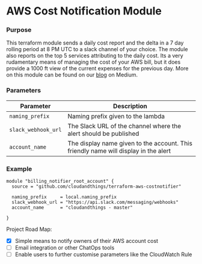 # AWS Cost Notification Module

### Purpose

This terraform module sends a daily cost report and the delta in a 7 day rolling period at 8 PM UTC to a slack channel of your choice. The module also reports on the top 5 services attributing to the daily cost. Its a very rudamentary means of managing the cost of your AWS bill, but it does provide a 1000 ft view of the current expenses for the previous day. More on this module can be found on our [blog](https://medium.com/cloudandthings/aws-cost-notifier-e437bd311c54) on Medium.

### Parameters

| Parameter | Description|
| ----------| -----------|
| `naming_prefix` | Naming prefix given to the lambda |
| `slack_webhook_url` | The Slack URL of the channel where the alert should be published |
| `account_name` | The display name given to the account. This friendly name will display in the alert |

### Example

```
module "billing_notifier_root_account" {
  source = "github.com/cloudandthings/terraform-aws-costnotifier"

  naming_prefix     = local.naming_prefix
  slack_webhook_url = "https://api.slack.com/messaging/webhooks"
  account_name      = "cloudandthings - master"

}
```

Project Road Map:
- [x] Simple means to notify owners of their AWS account cost
- [ ] Email integration or other ChatOps tools
- [ ] Enable users to further customise parameters like the CloudWatch Rule